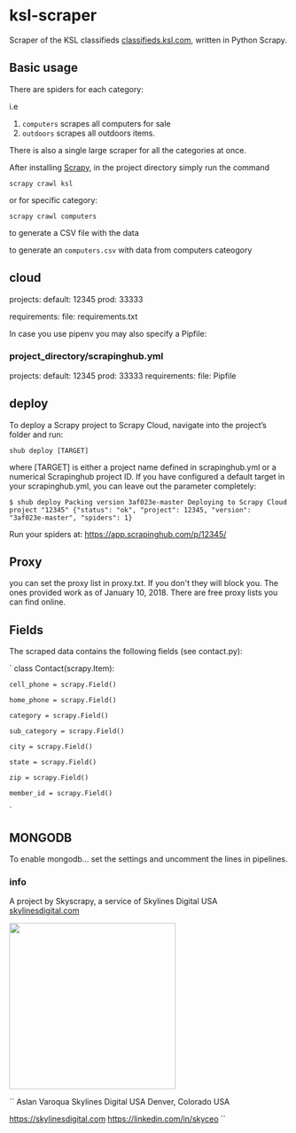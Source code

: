 # ksl-scraper
Scraper of the KSL classifieds [classifieds.ksl.com](https://classifieds.ksl.com/), written in Python Scrapy.

## Basic usage
There are spiders for each category: 

i.e

1. `computers` scrapes all computers for sale 
2. `outdoors` scrapes all outdoors items.

There is also a single large scraper for all the categories at once. 

After installing [Scrapy](www.scrapy.org), in the project directory simply run the command

`scrapy crawl ksl`

or for specific category:

`scrapy crawl computers`

to generate a CSV file with the data 

to generate an `computers.csv` with data from computers cateogory 



## cloud

projects:
  default: 12345
  prod: 33333

requirements:
  file: requirements.txt

In case you use pipenv you may also specify a Pipfile:

### project_directory/scrapinghub.yml

projects:
   default: 12345 
   prod: 33333
requirements:
   file: Pipfile


## deploy


To deploy a Scrapy project to Scrapy Cloud, navigate into the project’s folder and run:

`
shub deploy [TARGET]
`

where [TARGET] is either a project name defined in scrapinghub.yml or a numerical Scrapinghub project ID. If you have configured a default target in your scrapinghub.yml, you can leave out the parameter completely:

`
$ shub deploy
Packing version 3af023e-master
Deploying to Scrapy Cloud project "12345"
{"status": "ok", "project": 12345, "version": "3af023e-master", "spiders": 1}
`

Run your spiders at: https://app.scrapinghub.com/p/12345/

## Proxy

you can set the proxy list in proxy.txt. If you don't they will block you. The ones provided work as of January 10, 2018. There are free proxy lists you can find online. 


## Fields
The scraped data contains the following fields (see contact.py):


`
class Contact(scrapy.Item):

    cell_phone = scrapy.Field()
    
    home_phone = scrapy.Field()
    
    category = scrapy.Field()
    
    sub_category = scrapy.Field()
    
    city = scrapy.Field()
    
    state = scrapy.Field()
   
    zip = scrapy.Field()
    
    member_id = scrapy.Field()
`

## MONGODB

To enable mongodb... set the settings and uncomment the lines in pipelines. 





### info

A project by Skyscrapy, a service of Skylines Digital USA [skylinesdigital.com](https://skylinesdigital.com/)

  <img center height="300px" width="auto" src="https://img1.wsimg.com/isteam/ip/d2ec0c86-31b9-4318-b5b7-8df5b0940e94/logo/e417473e-4d57-4cf7-ba9d-ff34d6859768.png" align="center" />

``
Aslan Varoqua
Skylines Digital USA 
Denver, Colorado USA

https://skylinesdigital.com
https://linkedin.com/in/skyceo
``


